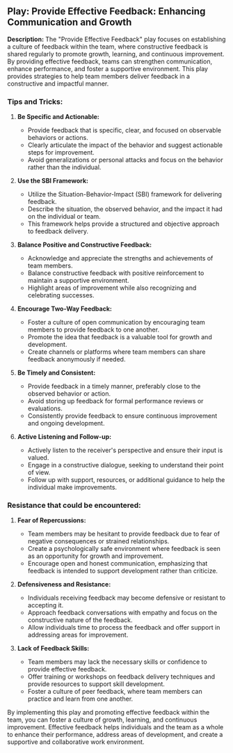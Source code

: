 ## Play: Provide Effective Feedback: Enhancing Communication and Growth

**Description:**
The "Provide Effective Feedback" play focuses on establishing a culture of feedback within the team, where constructive feedback is shared regularly to promote growth, learning, and continuous improvement. By providing effective feedback, teams can strengthen communication, enhance performance, and foster a supportive environment. This play provides strategies to help team members deliver feedback in a constructive and impactful manner.

### Tips and Tricks:

1. **Be Specific and Actionable:**
   - Provide feedback that is specific, clear, and focused on observable behaviors or actions.
   - Clearly articulate the impact of the behavior and suggest actionable steps for improvement.
   - Avoid generalizations or personal attacks and focus on the behavior rather than the individual.

2. **Use the SBI Framework:**
   - Utilize the Situation-Behavior-Impact (SBI) framework for delivering feedback.
   - Describe the situation, the observed behavior, and the impact it had on the individual or team.
   - This framework helps provide a structured and objective approach to feedback delivery.

3. **Balance Positive and Constructive Feedback:**
   - Acknowledge and appreciate the strengths and achievements of team members.
   - Balance constructive feedback with positive reinforcement to maintain a supportive environment.
   - Highlight areas of improvement while also recognizing and celebrating successes.

4. **Encourage Two-Way Feedback:**
   - Foster a culture of open communication by encouraging team members to provide feedback to one another.
   - Promote the idea that feedback is a valuable tool for growth and development.
   - Create channels or platforms where team members can share feedback anonymously if needed.

5. **Be Timely and Consistent:**
   - Provide feedback in a timely manner, preferably close to the observed behavior or action.
   - Avoid storing up feedback for formal performance reviews or evaluations.
   - Consistently provide feedback to ensure continuous improvement and ongoing development.

6. **Active Listening and Follow-up:**
   - Actively listen to the receiver's perspective and ensure their input is valued.
   - Engage in a constructive dialogue, seeking to understand their point of view.
   - Follow up with support, resources, or additional guidance to help the individual make improvements.

### Resistance that could be encountered:

1. **Fear of Repercussions:**
   - Team members may be hesitant to provide feedback due to fear of negative consequences or strained relationships.
   - Create a psychologically safe environment where feedback is seen as an opportunity for growth and improvement.
   - Encourage open and honest communication, emphasizing that feedback is intended to support development rather than criticize.

2. **Defensiveness and Resistance:**
   - Individuals receiving feedback may become defensive or resistant to accepting it.
   - Approach feedback conversations with empathy and focus on the constructive nature of the feedback.
   - Allow individuals time to process the feedback and offer support in addressing areas for improvement.

3. **Lack of Feedback Skills:**
   - Team members may lack the necessary skills or confidence to provide effective feedback.
   - Offer training or workshops on feedback delivery techniques and provide resources to support skill development.
   - Foster a culture of peer feedback, where team members can practice and learn from one another.

By implementing this play and promoting effective feedback within the team, you can foster a culture of growth, learning, and continuous improvement. Effective feedback helps individuals and the team as a whole to enhance their performance, address areas of development, and create a supportive and collaborative work environment.